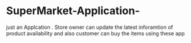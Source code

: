 # SuperMarket-Application-
just an Applcation . Store owner can update the latest inforamtion of product availability and also customer can buy the items using these app   
